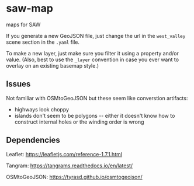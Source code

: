 # saw-map
maps for SAW

If you generate a new GeoJSON file, just change the url in the `west_valley` scene section in the `.yaml` file.

To make a new layer, just make sure you filter it using a property and/or value. (Also, best to use the `_layer` convention in case you ever want to overlay on an existing basemap style.)

## Issues

Not familiar with OSMtoGeoJSON but these seem like converstion artifacts:
- highways look choppy
- islands don't seem to be polygons -- either it doesn't know how to construct internal holes or the winding order is wrong

## Dependencies

Leaflet: https://leafletjs.com/reference-1.7.1.html

Tangram: https://tangrams.readthedocs.io/en/latest/

OSMtoGeoJSON: https://tyrasd.github.io/osmtogeojson/
